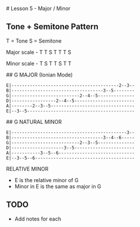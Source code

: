 
# Lesson 5 - Major / Minor

## Tone + Semitone Pattern
T = Tone
S = Semitone

Major scale - T T S T T T S

Minor scale - T S T T S T T

## G MAJOR (Ionian Mode)

```
E|-----------------------------------------2--3--
B|-----------------------------------3--5--------
G|--------------------------2--4--5--------------
D|-----------------2--4--5-----------------------
A|--------2--3--5--------------------------------
E|--3--5-----------------------------------------
```

## G NATURAL MINOR

```
E|--------------------------------------------3--
B|-----------------------------------3--4--6-----
G|--------------------------2--3--5--------------
D|--------------------3--5-----------------------
A|-----------3--5--6-----------------------------
E|--3--5--6--------------------------------------
```

RELATIVE MINOR

- E is the relative minor of G
- Minor in E is the same as major in G

## TODO

- Add notes for each
